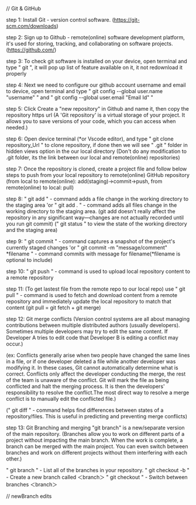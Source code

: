 // Git & GitHub

step 1: Install Git - version control software. (https://git-scm.com/downloads)

step 2: Sign up to Github - remote(online) software development platform, it's used for storing, tracking, and collaborating on software projects. (https://github.com/)

step 3: To check git software is installed on your device, open terminal and type " git ", it will pop up list of feature available on it, it not redownload it properly

step 4: Next we need to configure our github account username and email to device, 
open terminal and type " git config --global user.name "username" " and 
" git config --global user.email "Email Id" "

step 5: Click Create a "new repository" in Github and name it, then copy the repository https url 
(A 'Git repository' is a virtual storage of your project. It allows you to save versions of your code, which you can access when needed.)

step 6: Open device terminal (*or Vscode editor), and type " git clone repository_Url " to clone repository, if done then we will see " .git " folder in hidden views option in the our local directory
(Don't do any modification to .git folder, its the link between our local and remote(online) repositories)  

step 7: Once the repository is cloned, create a project file and follow below steps to push from your local repository to remote(online) GitHub repository 
(from local to remote(online): add(staging)->commit->push, from remote(online) to local: pull)

step 8: " git add <file> " - command adds a file change in the working directory to the staging area 'or 
        " git add . "      - command adds all files change in the working directory to the staging area.
(git add doesn't really affect the repository in any significant way—changes are not actually recorded until you run git commit)
(" git status " to view the state of the working directory and the staging area)

step 9: " git commit " - command captures a snapshot of the project's currently staged changes 'or
        " git commit -m "message/comment" *filename " - command commits with message for filename(*filename is optional to include)

step 10: " git push " - command is used to upload local repository content to a remote repository

step 11: (To get lastest file from the remote repo to our local repo)
         use " git pull " - command is used to fetch and download content from a remote repository and immediately update the local repository to match that content (git pull = git fetch + git merge)

step 12: Git merge conflicts
(Version control systems are all about managing contributions between multiple distributed authors (usually developers).
Sometimes multiple developers may try to edit the same content. 
If Developer A tries to edit code that Developer B is editing a conflict may occur.)

(ex: Conflicts generally arise when two people have changed the same lines in a file, or if one developer deleted a file while another developer was modifying it. In these cases, Git cannot automatically determine what is correct. Conflicts only affect the developer conducting the merge, the rest of the team is unaware of the conflict. Git will mark the file as being conflicted and halt the merging process. It is then the developers' responsibility to resolve the conflict.The most direct way to resolve a merge conflict is to manually edit the conflicted file.)

(" git diff " - command helps find differences between states of a repository/files. This is useful in predicting and preventing merge conflicts)

step 13: Git Branching and merging
"git branch" is a new/separate version of the main repository.
(Branches allow you to work on different parts of a project without impacting the main branch.
When the work is complete, a branch can be merged with the main project.
You can even switch between branches and work on different projects without them interfering with each other.)

" git branch " - List all of the branches in your repository.
" git checkout -b <branch> " - Create a new branch called ＜branch＞
" git checkout <branch> " - Switch between branches ＜branch＞

// newBranch edits






